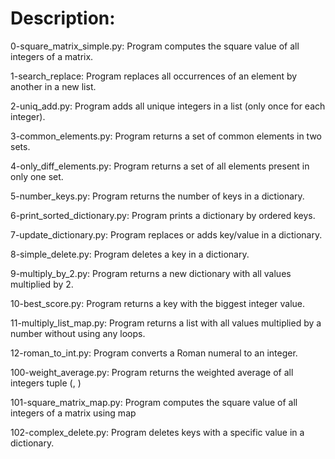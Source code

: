 # Description:

0-square_matrix_simple.py: Program computes the square value of all integers of a matrix.

1-search_replace: Program replaces all occurrences of an element by another in a new list.

2-uniq_add.py: Program adds all unique integers in a list (only once for each integer).

3-common_elements.py: Program returns a set of common elements in two sets.

4-only_diff_elements.py: Program returns a set of all elements present in only one set.

5-number_keys.py: Program returns the number of keys in a dictionary.

6-print_sorted_dictionary.py: Program prints a dictionary by ordered keys.

7-update_dictionary.py: Program replaces or adds key/value in a dictionary.

8-simple_delete.py: Program deletes a key in a dictionary.

9-multiply_by_2.py: Program returns a new dictionary with all values multiplied by 2.

10-best_score.py: Program returns a key with the biggest integer value.

11-multiply_list_map.py: Program returns a list with all values multiplied by a number without using any loops.

12-roman_to_int.py: Program converts a Roman numeral to an integer.

100-weight_average.py: Program returns the weighted average of all integers tuple (<score>, <weight>)

101-square_matrix_map.py: Program computes the square value of all integers of a matrix using map

102-complex_delete.py: Program deletes keys with a specific value in a dictionary.

